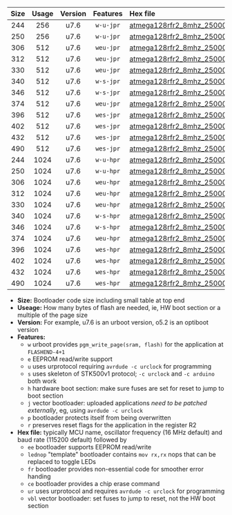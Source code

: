 |Size|Usage|Version|Features|Hex file|
|:-:|:-:|:-:|:-:|:--|
|244|256|u7.6|`w-u-jpr`|[atmega128rfr2_8mhz_250000bps_ur_vbl.hex](https://raw.githubusercontent.com/stefanrueger/urboot/main/atmega128rfr2_8mhz_250000bps_ur_vbl.hex)|
|250|256|u7.6|`w-u-jpr`|[atmega128rfr2_8mhz_250000bps_lednop_ur_vbl.hex](https://raw.githubusercontent.com/stefanrueger/urboot/main/atmega128rfr2_8mhz_250000bps_lednop_ur_vbl.hex)|
|306|512|u7.6|`weu-jpr`|[atmega128rfr2_8mhz_250000bps_ee_ur_vbl.hex](https://raw.githubusercontent.com/stefanrueger/urboot/main/atmega128rfr2_8mhz_250000bps_ee_ur_vbl.hex)|
|312|512|u7.6|`weu-jpr`|[atmega128rfr2_8mhz_250000bps_ee_lednop_ur_vbl.hex](https://raw.githubusercontent.com/stefanrueger/urboot/main/atmega128rfr2_8mhz_250000bps_ee_lednop_ur_vbl.hex)|
|330|512|u7.6|`weu-jpr`|[atmega128rfr2_8mhz_250000bps_ee_lednop_fr_ur_vbl.hex](https://raw.githubusercontent.com/stefanrueger/urboot/main/atmega128rfr2_8mhz_250000bps_ee_lednop_fr_ur_vbl.hex)|
|340|512|u7.6|`w-s-jpr`|[atmega128rfr2_8mhz_250000bps_vbl.hex](https://raw.githubusercontent.com/stefanrueger/urboot/main/atmega128rfr2_8mhz_250000bps_vbl.hex)|
|346|512|u7.6|`w-s-jpr`|[atmega128rfr2_8mhz_250000bps_lednop_vbl.hex](https://raw.githubusercontent.com/stefanrueger/urboot/main/atmega128rfr2_8mhz_250000bps_lednop_vbl.hex)|
|374|512|u7.6|`weu-jpr`|[atmega128rfr2_8mhz_250000bps_ee_lednop_fr_ce_ur_vbl.hex](https://raw.githubusercontent.com/stefanrueger/urboot/main/atmega128rfr2_8mhz_250000bps_ee_lednop_fr_ce_ur_vbl.hex)|
|396|512|u7.6|`wes-jpr`|[atmega128rfr2_8mhz_250000bps_ee_vbl.hex](https://raw.githubusercontent.com/stefanrueger/urboot/main/atmega128rfr2_8mhz_250000bps_ee_vbl.hex)|
|402|512|u7.6|`wes-jpr`|[atmega128rfr2_8mhz_250000bps_ee_lednop_vbl.hex](https://raw.githubusercontent.com/stefanrueger/urboot/main/atmega128rfr2_8mhz_250000bps_ee_lednop_vbl.hex)|
|432|512|u7.6|`wes-jpr`|[atmega128rfr2_8mhz_250000bps_ee_lednop_fr_vbl.hex](https://raw.githubusercontent.com/stefanrueger/urboot/main/atmega128rfr2_8mhz_250000bps_ee_lednop_fr_vbl.hex)|
|490|512|u7.6|`wes-jpr`|[atmega128rfr2_8mhz_250000bps_ee_lednop_fr_ce_vbl.hex](https://raw.githubusercontent.com/stefanrueger/urboot/main/atmega128rfr2_8mhz_250000bps_ee_lednop_fr_ce_vbl.hex)|
|244|1024|u7.6|`w-u-hpr`|[atmega128rfr2_8mhz_250000bps_ur.hex](https://raw.githubusercontent.com/stefanrueger/urboot/main/atmega128rfr2_8mhz_250000bps_ur.hex)|
|250|1024|u7.6|`w-u-hpr`|[atmega128rfr2_8mhz_250000bps_lednop_ur.hex](https://raw.githubusercontent.com/stefanrueger/urboot/main/atmega128rfr2_8mhz_250000bps_lednop_ur.hex)|
|306|1024|u7.6|`weu-hpr`|[atmega128rfr2_8mhz_250000bps_ee_ur.hex](https://raw.githubusercontent.com/stefanrueger/urboot/main/atmega128rfr2_8mhz_250000bps_ee_ur.hex)|
|312|1024|u7.6|`weu-hpr`|[atmega128rfr2_8mhz_250000bps_ee_lednop_ur.hex](https://raw.githubusercontent.com/stefanrueger/urboot/main/atmega128rfr2_8mhz_250000bps_ee_lednop_ur.hex)|
|330|1024|u7.6|`weu-hpr`|[atmega128rfr2_8mhz_250000bps_ee_lednop_fr_ur.hex](https://raw.githubusercontent.com/stefanrueger/urboot/main/atmega128rfr2_8mhz_250000bps_ee_lednop_fr_ur.hex)|
|340|1024|u7.6|`w-s-hpr`|[atmega128rfr2_8mhz_250000bps.hex](https://raw.githubusercontent.com/stefanrueger/urboot/main/atmega128rfr2_8mhz_250000bps.hex)|
|346|1024|u7.6|`w-s-hpr`|[atmega128rfr2_8mhz_250000bps_lednop.hex](https://raw.githubusercontent.com/stefanrueger/urboot/main/atmega128rfr2_8mhz_250000bps_lednop.hex)|
|374|1024|u7.6|`weu-hpr`|[atmega128rfr2_8mhz_250000bps_ee_lednop_fr_ce_ur.hex](https://raw.githubusercontent.com/stefanrueger/urboot/main/atmega128rfr2_8mhz_250000bps_ee_lednop_fr_ce_ur.hex)|
|396|1024|u7.6|`wes-hpr`|[atmega128rfr2_8mhz_250000bps_ee.hex](https://raw.githubusercontent.com/stefanrueger/urboot/main/atmega128rfr2_8mhz_250000bps_ee.hex)|
|402|1024|u7.6|`wes-hpr`|[atmega128rfr2_8mhz_250000bps_ee_lednop.hex](https://raw.githubusercontent.com/stefanrueger/urboot/main/atmega128rfr2_8mhz_250000bps_ee_lednop.hex)|
|432|1024|u7.6|`wes-hpr`|[atmega128rfr2_8mhz_250000bps_ee_lednop_fr.hex](https://raw.githubusercontent.com/stefanrueger/urboot/main/atmega128rfr2_8mhz_250000bps_ee_lednop_fr.hex)|
|490|1024|u7.6|`wes-hpr`|[atmega128rfr2_8mhz_250000bps_ee_lednop_fr_ce.hex](https://raw.githubusercontent.com/stefanrueger/urboot/main/atmega128rfr2_8mhz_250000bps_ee_lednop_fr_ce.hex)|

- **Size:** Bootloader code size including small table at top end
- **Useage:** How many bytes of flash are needed, ie, HW boot section or a multiple of the page size
- **Version:** For example, u7.6 is an urboot version, o5.2 is an optiboot version
- **Features:**
  + `w` urboot provides `pgm_write_page(sram, flash)` for the application at `FLASHEND-4+1`
  + `e` EEPROM read/write support
  + `u` uses urprotocol requiring `avrdude -c urclock` for programming
  + `s` uses skeleton of STK500v1 protocol; `-c urclock` and `-c arduino` both work
  + `h` hardware boot section: make sure fuses are set for reset to jump to boot section
  + `j` vector bootloader: uploaded applications *need to be patched externally*, eg, using `avrdude -c urclock`
  + `p` bootloader protects itself from being overwritten
  + `r` preserves reset flags for the application in the register R2
- **Hex file:** typically MCU name, oscillator frequency (16 MHz default) and baud rate (115200 default) followed by
  + `ee` bootloader supports EEPROM read/write
  + `lednop` "template" bootloader contains `mov rx,rx` nops that can be replaced to toggle LEDs
  + `fr` bootloader provides non-essential code for smoother error handing
  + `ce` bootloader provides a chip erase command
  + `ur` uses urprotocol and requires `avrdude -c urclock` for programming
  + `vbl` vector bootloader: set fuses to jump to reset, not the HW boot section
